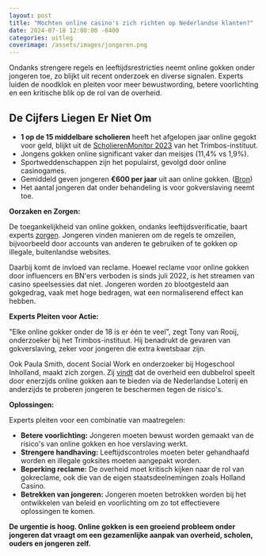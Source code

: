 ```yaml
---
layout: post
title: "Mochten online casino's zich richten op Nederlandse klanten?"
date: 2024-07-18 12:00:00 -0400
categories: uitleg
coverimage: /assets/images/jongeren.png
---
```


Ondanks strengere regels en leeftijdsrestricties neemt online gokken onder jongeren toe, zo blijkt uit recent onderzoek en diverse signalen. Experts luiden de noodklok en pleiten voor meer bewustwording, betere voorlichting en een kritische blik op de rol van de overheid.

## De Cijfers Liegen Er Niet Om

* **1 op de 15 middelbare scholieren** heeft het afgelopen jaar online gegokt voor geld, blijkt uit de [ScholierenMonitor 2023](https://www.trimbos.nl/actueel/nieuws/opvallend-veel-scholieren-vapen-en-gokken-online-voor-geld/) van het Trimbos-instituut.
* Jongens gokken online significant vaker dan meisjes (11,4% vs 1,9%). 
* Sportweddenschappen zijn het populairst, gevolgd door online casinogames. 
* Gemiddeld geven jongeren **€600 per jaar** uit aan online gokken. ([Bron](https://www.trouw.nl/opinie/opinie-gokken-brengt-jongeren-in-de-problemen-met-dank-aan-de-overheid~b45e98b1/))
* Het aantal jongeren dat onder behandeling is voor gokverslaving neemt toe. 

**Oorzaken en Zorgen:**

De toegankelijkheid van online gokken, ondanks leeftijdsverificatie, baart experts [zorgen](https://www.rtvutrecht.nl/nieuws/3760430/online-gokken-steeds-populairder-onder-jongeren-experts-maken-zich-zorgen). Jongeren vinden manieren om de regels te omzeilen, bijvoorbeeld door accounts van anderen te gebruiken of te gokken op illegale, buitenlandse websites. 

Daarbij komt de invloed van reclame. Hoewel reclame voor online gokken door influencers en BN'ers verboden is sinds juli 2022, is het streamen van casino speelsessies dat niet. Jongeren worden zo blootgesteld aan gokgedrag, vaak met hoge bedragen, wat een normaliserend effect kan hebben.

**Experts Pleiten voor Actie:**

"Elke online gokker onder de 18 is er één te veel", zegt Tony van Rooij, onderzoeker bij het Trimbos-instituut. Hij benadrukt de gevaren van gokverslaving, zeker voor jongeren die extra kwetsbaar zijn.

Ook Paula Smith, docent Social Work en onderzoeker bij Hogeschool Inholland, maakt zich zorgen. Zij [vindt](https://www.trouw.nl/opinie/opinie-gokken-brengt-jongeren-in-de-problemen-met-dank-aan-de-overheid~b45e98b1/) dat de overheid een dubbelrol speelt door enerzijds online gokken aan te bieden via de Nederlandse Loterij en anderzijds te proberen jongeren te beschermen tegen de risico's. 

**Oplossingen:**

Experts pleiten voor een combinatie van maatregelen:

* **Betere voorlichting:** Jongeren moeten bewust worden gemaakt van de risico's van online gokken en hoe verslaving werkt.
* **Strengere handhaving:**  Leeftijdscontroles moeten beter gehandhaafd worden en illegale goksites moeten aangepakt worden.
* **Beperking reclame:**  De overheid moet kritisch kijken naar de rol van gokreclame, ook die van de eigen staatsdeelnemingen zoals Holland Casino.
* **Betrekken van jongeren:**  Jongeren moeten betrokken worden bij het ontwikkelen van beleid en voorlichting om zo tot effectievere oplossingen te komen.

**De urgentie is hoog. Online gokken is een groeiend probleem onder jongeren dat vraagt om een gezamenlijke aanpak van overheid, scholen, ouders en jongeren zelf.**